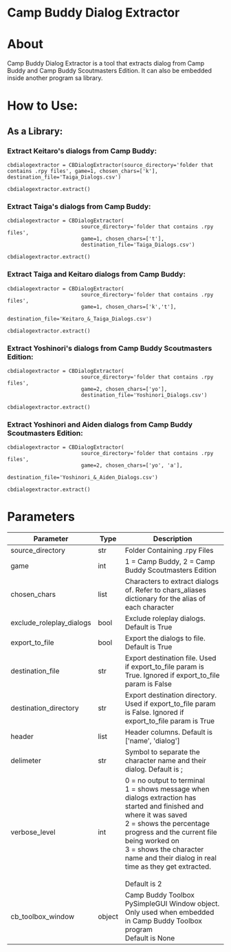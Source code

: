 # Camp Buddy Dialog Extractor

# About

Camp Buddy Dialog Extractor is a tool that extracts dialog from Camp Buddy and Camp Buddy Scoutmasters Edition.
It can also be embedded inside another program sa library.

# How to Use:

## As a Library:
### Extract Keitaro's dialogs from Camp Buddy:
```
cbdialogextractor = CBDialogExtractor(source_directory='folder that contains .rpy files', game=1, chosen_chars=['k'], destination_file='Taiga_Dialogs.csv')

cbdialogextractor.extract()
```
### Extract Taiga's dialogs from Camp Buddy:
```
cbdialogextractor = CBDialogExtractor(
                        source_directory='folder that contains .rpy files', 
                        game=1, chosen_chars=['t'], 
                        destination_file='Taiga_Dialogs.csv')

cbdialogextractor.extract()
```
### Extract Taiga and Keitaro dialogs from Camp Buddy:
```
cbdialogextractor = CBDialogExtractor(
                        source_directory='folder that contains .rpy files', 
                        game=1, chosen_chars=['k','t'], 
                        destination_file='Keitaro_&_Taiga_Dialogs.csv')

cbdialogextractor.extract()
```
### Extract Yoshinori's dialogs from Camp Buddy Scoutmasters Edition:
```
cbdialogextractor = CBDialogExtractor(
                        source_directory='folder that contains .rpy files', 
                        game=2, chosen_chars=['yo'], 
                        destination_file='Yoshinori_Dialogs.csv')

cbdialogextractor.extract()
```
### Extract Yoshinori and Aiden dialogs from Camp Buddy Scoutmasters Edition:
```
cbdialogextractor = CBDialogExtractor(
                        source_directory='folder that contains .rpy files', 
                        game=2, chosen_chars=['yo', 'a'], 
                        destination_file='Yoshinori_&_Aiden_Dialogs.csv')

cbdialogextractor.extract()
```

# Parameters
| Parameter                | Type   | Description                                                                                                                                                                                                                                                                                                |
|--------------------------|--------|------------------------------------------------------------------------------------------------------------------------------------------------------------------------------------------------------------------------------------------------------------------------------------------------------------|
| source_directory         | str    | Folder Containing .rpy Files                                                                                                                                                                                                                                                                               |
| game                     | int    | 1 = Camp Buddy, 2 = Camp Buddy Scoutmasters Edition                                                                                                                                                                                                                                                        |
| chosen_chars             | list   | Characters to extract dialogs of. Refer to chars_aliases dictionary for the alias of each character                                                                                                                                                                                                        |
| exclude_roleplay_dialogs | bool   | Exclude roleplay dialogs. Default is True                                                                                                                                                                                                                                                                  |
| export_to_file           | bool   | Export the dialogs to file. Default is True                                                                                                                                                                                                                                                                |
| destination_file         | str    | Export destination file. Used if export_to_file param is True. Ignored if export_to_file param is False                                                                                                                                                                                                                             |
| destination_directory    | str    | Export destination directory. Used if export_to_file param is False. Ignored if export_to_file param is True                                                                                                                                                                                               |
| header                   | list   | Header columns. Default is ['name', 'dialog']                                                                                                                                                                                                                                                              |
| delimeter                | str    | Symbol to separate the character name and their dialog. Default is ;                                                                                                                                                                                                                                       |
| verbose_level            | int    | 0 = no output to terminal<br>1 = shows message when dialogs extraction has started and finished and where it was saved<br>2 = shows the percentage progress and the current file being worked on<br>3 = shows the character name and their dialog in real time as they get extracted. <br><br>Default is 2 |
| cb_toolbox_window        | object | Camp Buddy Toolbox PySimpleGUI Window object. Only used when embedded in Camp Buddy Toolbox program<br>Default is None                                                                                                                                                                                     |
